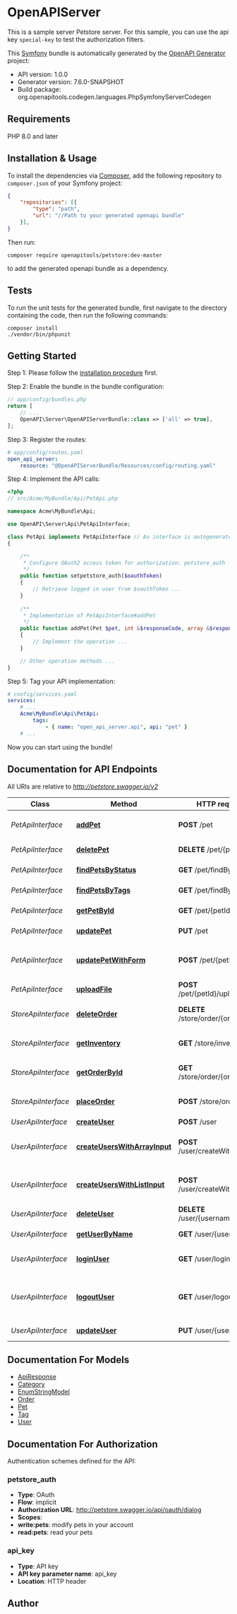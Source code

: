 # OpenAPIServer
This is a sample server Petstore server. For this sample, you can use the api key `special-key` to test the authorization filters.

This [Symfony](https://symfony.com/) bundle is automatically generated by the [OpenAPI Generator](https://openapi-generator.tech) project:

- API version: 1.0.0
- Generator version: 7.6.0-SNAPSHOT
- Build package: org.openapitools.codegen.languages.PhpSymfonyServerCodegen

## Requirements

PHP 8.0 and later

## Installation & Usage

To install the dependencies via [Composer](http://getcomposer.org/), add the following repository to `composer.json` of your Symfony project:

```json
{
    "repositories": [{
        "type": "path",
        "url": "//Path to your generated openapi bundle"
    }],
}
```

Then run:

```
composer require openapitools/petstore:dev-master
```

to add the generated openapi bundle as a dependency.

## Tests

To run the unit tests for the generated bundle, first navigate to the directory containing the code, then run the following commands:

```
composer install
./vendor/bin/phpunit
```


## Getting Started

Step 1: Please follow the [installation procedure](#installation--usage) first.

Step 2: Enable the bundle in the bundle configuration:

```php
// app/config/bundles.php
return [
    // ...
    OpenAPI\Server\OpenAPIServerBundle::class => ['all' => true],
];
```

Step 3: Register the routes:

```yaml
# app/config/routes.yaml
open_api_server:
    resource: "@OpenAPIServerBundle/Resources/config/routing.yaml"
```

Step 4: Implement the API calls:

```php
<?php
// src/Acme/MyBundle/Api/PetApi.php

namespace Acme\MyBundle\Api;

use OpenAPI\Server\Api\PetApiInterface;

class PetApi implements PetApiInterface // An interface is autogenerated
{

    /**
     * Configure OAuth2 access token for authorization: petstore_auth
     */
    public function setpetstore_auth($oauthToken)
    {
        // Retrieve logged in user from $oauthToken ...
    }
    
    /**
     * Implementation of PetApiInterface#addPet
     */
    public function addPet(Pet $pet, int &$responseCode, array &$responseHeaders): array|object|null
    {
        // Implement the operation ...
    }

    // Other operation methods ...
}
```

Step 5: Tag your API implementation:

```yaml
# config/services.yaml
services:
    # ...
    Acme\MyBundle\Api\PetApi:
        tags:
            - { name: "open_api_server.api", api: "pet" }
    # ...
```

Now you can start using the bundle!


## Documentation for API Endpoints

All URIs are relative to *http://petstore.swagger.io/v2*

Class | Method | HTTP request | Description
------------ | ------------- | ------------- | -------------
*PetApiInterface* | [**addPet**](docs/Api/PetApiInterface.md#addpet) | **POST** /pet | Add a new pet to the store
*PetApiInterface* | [**deletePet**](docs/Api/PetApiInterface.md#deletepet) | **DELETE** /pet/{petId} | Deletes a pet
*PetApiInterface* | [**findPetsByStatus**](docs/Api/PetApiInterface.md#findpetsbystatus) | **GET** /pet/findByStatus | Finds Pets by status
*PetApiInterface* | [**findPetsByTags**](docs/Api/PetApiInterface.md#findpetsbytags) | **GET** /pet/findByTags | Finds Pets by tags
*PetApiInterface* | [**getPetById**](docs/Api/PetApiInterface.md#getpetbyid) | **GET** /pet/{petId} | Find pet by ID
*PetApiInterface* | [**updatePet**](docs/Api/PetApiInterface.md#updatepet) | **PUT** /pet | Update an existing pet
*PetApiInterface* | [**updatePetWithForm**](docs/Api/PetApiInterface.md#updatepetwithform) | **POST** /pet/{petId} | Updates a pet in the store with form data
*PetApiInterface* | [**uploadFile**](docs/Api/PetApiInterface.md#uploadfile) | **POST** /pet/{petId}/uploadImage | uploads an image
*StoreApiInterface* | [**deleteOrder**](docs/Api/StoreApiInterface.md#deleteorder) | **DELETE** /store/order/{orderId} | Delete purchase order by ID
*StoreApiInterface* | [**getInventory**](docs/Api/StoreApiInterface.md#getinventory) | **GET** /store/inventory | Returns pet inventories by status
*StoreApiInterface* | [**getOrderById**](docs/Api/StoreApiInterface.md#getorderbyid) | **GET** /store/order/{orderId} | Find purchase order by ID
*StoreApiInterface* | [**placeOrder**](docs/Api/StoreApiInterface.md#placeorder) | **POST** /store/order | Place an order for a pet
*UserApiInterface* | [**createUser**](docs/Api/UserApiInterface.md#createuser) | **POST** /user | Create user
*UserApiInterface* | [**createUsersWithArrayInput**](docs/Api/UserApiInterface.md#createuserswitharrayinput) | **POST** /user/createWithArray | Creates list of users with given input array
*UserApiInterface* | [**createUsersWithListInput**](docs/Api/UserApiInterface.md#createuserswithlistinput) | **POST** /user/createWithList | Creates list of users with given input array
*UserApiInterface* | [**deleteUser**](docs/Api/UserApiInterface.md#deleteuser) | **DELETE** /user/{username} | Delete user
*UserApiInterface* | [**getUserByName**](docs/Api/UserApiInterface.md#getuserbyname) | **GET** /user/{username} | Get user by user name
*UserApiInterface* | [**loginUser**](docs/Api/UserApiInterface.md#loginuser) | **GET** /user/login | Logs user into the system
*UserApiInterface* | [**logoutUser**](docs/Api/UserApiInterface.md#logoutuser) | **GET** /user/logout | Logs out current logged in user session
*UserApiInterface* | [**updateUser**](docs/Api/UserApiInterface.md#updateuser) | **PUT** /user/{username} | Updated user


## Documentation For Models

 - [ApiResponse](docs/Model/ApiResponse.md)
 - [Category](docs/Model/Category.md)
 - [EnumStringModel](docs/Model/EnumStringModel.md)
 - [Order](docs/Model/Order.md)
 - [Pet](docs/Model/Pet.md)
 - [Tag](docs/Model/Tag.md)
 - [User](docs/Model/User.md)


## Documentation For Authorization


Authentication schemes defined for the API:
### petstore_auth

- **Type**: OAuth
- **Flow**: implicit
- **Authorization URL**: http://petstore.swagger.io/api/oauth/dialog
- **Scopes**: 
 - **write:pets**: modify pets in your account
 - **read:pets**: read your pets

### api_key

- **Type**: API key
- **API key parameter name**: api_key
- **Location**: HTTP header


## Author



